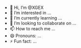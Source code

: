 - 👋 Hi, I’m @XGEX
- 👀 I’m interested in ...
- 🌱 I’m currently learning ...
- 💞️ I’m looking to collaborate on ...
- 📫 How to reach me ...
- 😄 Pronouns: ...
- ⚡ Fun fact: ...

<!---
XGEX/XGEX is a ✨ special ✨ repository because its `README.md` (this file) appears on your GitHub profile.
You can click the Preview link to take a look at your changes.
--->
